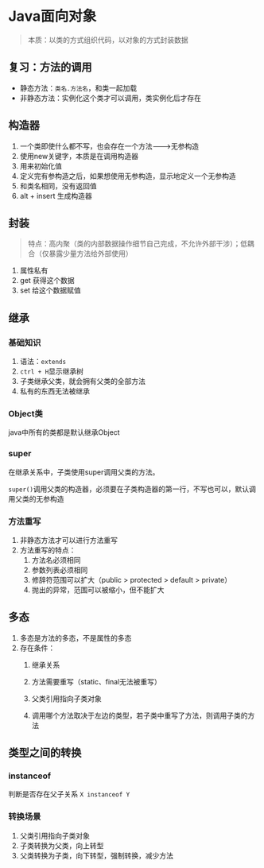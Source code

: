 # Java面向对象

> 本质：以类的方式组织代码，以对象的方式封装数据

## 复习：方法的调用

* 静态方法：`类名.方法名`，和类一起加载
* 非静态方法：实例化这个类才可以调用，类实例化后才存在

## 构造器

1. 一个类即使什么都不写，也会存在一个方法--->无参构造
2. 使用new关键字，本质是在调用构造器
3. 用来初始化值
4. 定义完有参构造之后，如果想使用无参构造，显示地定义一个无参构造
5. 和类名相同，没有返回值
6. alt + insert 生成构造器

## 封装

> 特点：高内聚（类的内部数据操作细节自己完成，不允许外部干涉）；低耦合（仅暴露少量方法给外部使用）

1. 属性私有
2. get 获得这个数据
3. set 给这个数据赋值

## 继承

### 基础知识

1. 语法：`extends`
2. `ctrl + H`显示继承树
3. 子类继承父类，就会拥有父类的全部方法
4. 私有的东西无法被继承

### Object类

java中所有的类都是默认继承Object

### super

在继承关系中，子类使用super调用父类的方法。

`super()`调用父类的构造器，必须要在子类构造器的第一行，不写也可以，默认调用父类的无参构造

### 方法重写

1. 非静态方法才可以进行方法重写
2. 方法重写的特点：
   1. 方法名必须相同
   2. 参数列表必须相同
   3. 修辞符范围可以扩大（public > protected > default > private）
   4. 抛出的异常，范围可以被缩小，但不能扩大



## 多态

1. 多态是方法的多态，不是属性的多态
2. 存在条件：
   1. 继承关系
   2. 方法需要重写（static、final无法被重写）
   3. 父类引用指向子类对象

 	3. 调用哪个方法取决于左边的类型，若子类中重写了方法，则调用子类的方法

## 类型之间的转换

### instanceof

判断是否存在父子关系 `X instanceof Y`

### 转换场景

1. 父类引用指向子类对象
2. 子类转换为父类，向上转型
3. 父类转换为子类，向下转型，强制转换，减少方法



